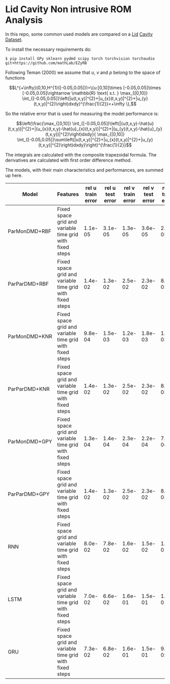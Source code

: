 # Lid Cavity Non intrusive ROM Analysis
In this repo, some common used models are compared on a [Lid](https://github.com/guglielmopadula/LidCavity) [Cavity](https://github.com/guglielmopadula/LidCavity) [Dataset](https://github.com/guglielmopadula/LidCavity).

To install the necessary requirements do:

    $ pip install GPy sklearn pydmd scipy torch torchvision torchaudio git+https://github.com/mathLab/EZyRB 


Following Teman (2000) we assume that $u$, $v$ and $p$ belong to the space of functions 
```math
L^{+\infty}(0,10,H^{1}([-0.05,0.05]))=\{u:[0,10]\times [-0.05,0.05]\times [-0.05,0.05]\rightarrow \mathbb{R} \text{ s.t. } \max_{[0,10]} \int_{[-0.05,0.05]}\left(|u(t,x,y)|^{2}+|u_{x}(t,x,y)|^{2}+|u_{y}(t,x,y)|^{2}\right)dxdy)^{\frac{1}{2}}<+\infty \},
```



So the relative error that is used for measuring the model performance is:

```math
\left(\frac{\max_{[0,10]} \int_{[-0.05,0.05]}\left(|(u(t,x,y)-\hat{u}(t,x,y))|^{2}+|(u_{x}(t,x,y)-\hat{u}_{x}(t,x,y))|^{2}+|(u_{y}(t,x,y)-\hat{u}_{y}(t,x,y))|^{2}\right)dxdy}{ \max_{[0,10]} \int_{[-0.05,0.05]}\sum\left(|u(t,x,y)|^{2}+|u_{x}(t,x,y)|^{2}+|u_{y}(t,x,y)|^{2}\right)dxdy}\right)^{\frac{1}{2}}
```


The integrals are calculated with the composite trapezoidal formula.
The derivatives are calculated with first order difference method.

The models, with their main characteristics and 
performances, are summed up here.


|   Model     |         Features                                       |rel u train error|rel u test error|rel v train error|rel v test error|rel p train error|rel p test error| 
|-------------|--------------------------------------------------------|-----------------|----------------|-----------------|----------------|-----------------|----------------|
|ParMonDMD+RBF|Fixed space grid and variable time grid with fixed steps|1.1e-05          |3.1e-05         |1.3e-05          |3.6e-05         |2.0e-05          |1.4e-04         |
|ParParDMD+RBF|Fixed space grid and variable time grid with fixed steps|1.4e-02          |1.3e-02         |2.5e-02          |2.3e-02         |8.1e-03          |7.9e-03         |
|ParMonDMD+KNR|Fixed space grid and variable time grid with fixed steps|9.8e-04          |1.5e-03         |1.2e-03          |1.8e-03         |1.8e-03          |2.7e-03         |
|ParParDMD+KNR|Fixed space grid and variable time grid with fixed steps|1.4e-02          |1.3e-02         |2.5e-02          |2.3e-02         |8.9e-03          |8.9e-03         |
|ParMonDMD+GPY|Fixed space grid and variable time grid with fixed steps|1.3e-04          |1.4e-04         |2.3e-04          |2.2e-04         |7.2e-04          |7.1e-04         |
|ParParDMD+GPY|Fixed space grid and variable time grid with fixed steps|1.4e-02          |1.3e-02         |2.5e-02          |2.3e-02         |8.2e-03          |8.0e-03         |
|RNN          |Fixed space grid and variable time grid with fixed steps|8.0e-02          |7.8e-02         |1.6e-02          |1.5e-02         |1.3e-01          |1.2e-01         |
|LSTM         |Fixed space grid and variable time grid with fixed steps|7.0e-02          |6.6e-02         |1.6e-01          |1.5e-01         |1.2e-01          |1.1e-01         |
|GRU          |Fixed space grid and variable time grid with fixed steps|7.3e-02          |6.8e-02         |1.6e-01          |1.5e-01         |9.3e-02          |8.5e-02         |

